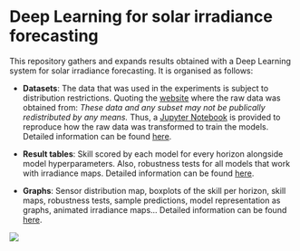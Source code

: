 # Deep Learning for solar irradiance forecasting
This repository gathers and expands results obtained with a Deep Learning
system for solar irradiance forecasting. It is organised as follows:

- **Datasets**: The data that was used in the experiments is subject to distribution restrictions.
    Quoting the [website](https://midcdmz.nrel.gov/apps/sitehome.pl?site=OAHUGRID) where the raw data was obtained from:
    _These data and any subset may not be publically redistributed by any means._
    Thus, a [Jupyter Notebook](https://github.com/iipr/solar-irradiance/blob/master/etl-data/etl-data.ipynb)
    is provided to reproduce how the raw data was transformed to train the models.
    Detailed information can be found [here](https://github.com/iipr/solar-irradiance/blob/master/data.md).

- **Result tables**: Skill scored by each model for every horizon alongside model
    hyperparameters. Also, robustness tests for all models that work with irradiance maps.
    Detailed information can be found [here](https://github.com/iipr/solar-irradiance/blob/master/tables.md).

- **Graphs**: Sensor distribution map, boxplots of the skill per horizon, skill maps, robustness tests,
    sample predictions, model representation as graphs, animated irradiance maps...
    Detailed information can be found [here](https://github.com/iipr/solar-irradiance/blob/master/graphs.md).

![](https://delicias.dia.fi.upm.es/nextcloud/index.php/s/fTFqB4Wx6PW8kgJ/preview)

